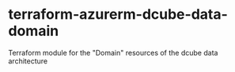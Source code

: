 # terraform-azurerm-dcube-data-domain
Terraform module for the "Domain" resources of the dcube data architecture
